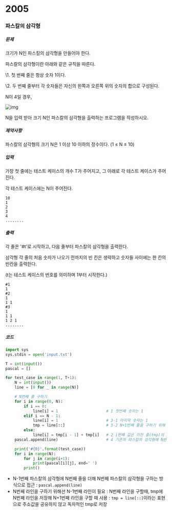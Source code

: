 # 2005

### 파스칼의 삼각형

##### 문제

크기가 N인 파스칼의 삼각형을 만들어야 한다.

파스칼의 삼각형이란 아래와 같은 규칙을 따른다.

\1. 첫 번째 줄은 항상 숫자 1이다.

\2. 두 번째 줄부터 각 숫자들은 자신의 왼쪽과 오른쪽 위의 숫자의 합으로 구성된다.

N이 4일 경우,
 

![img](https://swexpertacademy.com/main/common/fileDownload.do?downloadType=CKEditorImages&fileId=AV5P1SEKAlYDFAUq)


N을 입력 받아 크기 N인 파스칼의 삼각형을 출력하는 프로그램을 작성하시오.



##### 제약사항

파스칼의 삼각형의 크기 N은 1 이상 10 이하의 정수이다. (1 ≤ N ≤ 10)



##### 입력

가장 첫 줄에는 테스트 케이스의 개수 T가 주어지고, 그 아래로 각 테스트 케이스가 주어진다.

각 테스트 케이스에는 N이 주어진다.

```
10
1
2
3
4
........
```



##### 출력

각 줄은 '#t'로 시작하고, 다음 줄부터 파스칼의 삼각형을 출력한다.

삼각형 각 줄의 처음 숫자가 나오기 전까지의 빈 칸은 생략하고 숫자들 사이에는 한 칸의 빈칸을 출력한다.

(t는 테스트 케이스의 번호를 의미하며 1부터 시작한다.)

```
#1
1 
#2
1 
1 1 
#3
1 
1 1 
1 2 1 
........
```



##### 코드

```python
import sys
sys.stdin = open('input.txt')

T = int(input())
pascal = []	

for test_case in range(1, T+1):
    N = int(input())
    line = [0 for _ in range(N)]			

    # N번째 줄 구하기
    for i in range(0, N):
        if i == 0:
            line[i] = 1                     # 1 첫번째 숫자는 1
        elif i == N - 1:
            line[i] = 1                     # 3-1 마지막 숫자는 1
            tmp = line[::]                  # 3-2 N+1번째 줄을 구하기 위해 tmp에 line을 저장
        else:
            line[i] = tmp[i - 1] + tmp[i]   # 2 i번째 값은 이전 줄(tmp)의 i-1 값 + i 값
    pascal.append(line)                     # 4 기존의 파스칼의 삼각형에 N번째 줄 추가

    print('#{0}'.format(test_case))
    for i in range(N):
        for j in range(i+1):
            print(pascal[i][j], end=' ')
        print()
```

- N-1번째 파스칼의 삼각형에 N번째 줄을 더해 N번째 파스칼의 삼각형을 구하는 방식으로 접근
  : `pascal.append(line)`
- N번째 라인을 구하기 위해선 N-1번째 라인이 필요
  : N번째 라인을 구할때, tmp에 N번째 라인을 저장해 N+1번째 라인을 구할 때 사용
  : `tmp = line[::]`이라는 표현으로 주소값을 공유하지 않고 독자적인 tmp로 저장